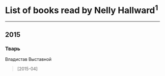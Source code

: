 # List of books read by Nelly Hallward<sup>1</sup>
---

## 2015

### Тварь
Владистав Выставной
> [2015-04] 



